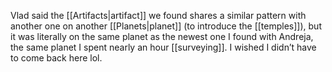 Vlad said the [[Artifacts|artifact]] we found shares a similar pattern with another one on another [[Planets|planet]] (to introduce the [[temples]]), but it was literally on the same planet as the newest one I found with Andreja, the same planet I spent nearly an hour [[surveying]]. I wished I didn’t have to come back here lol.

